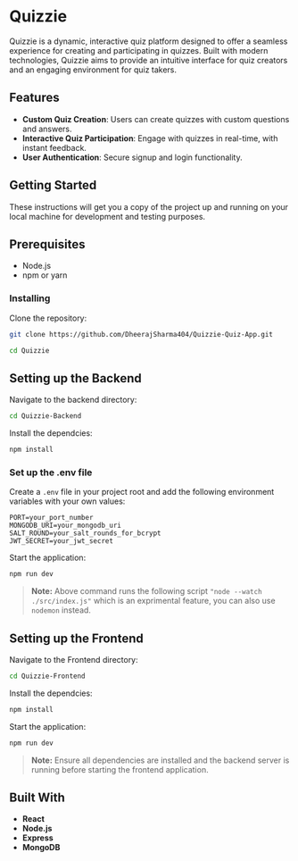 # Quizzie

Quizzie is a dynamic, interactive quiz platform designed to offer a seamless experience for creating and participating in quizzes. Built with modern technologies, Quizzie aims to provide an intuitive interface for quiz creators and an engaging environment for quiz takers.

## Features

- **Custom Quiz Creation**: Users can create quizzes with custom questions and answers.
- **Interactive Quiz Participation**: Engage with quizzes in real-time, with instant feedback.
- **User Authentication**: Secure signup and login functionality.

## Getting Started

These instructions will get you a copy of the project up and running on your local machine for development and testing purposes.

## Prerequisites

- Node.js
- npm or yarn

### Installing

Clone the repository:

```sh
git clone https://github.com/DheerajSharma404/Quizzie-Quiz-App.git

cd Quizzie
```

## Setting up the Backend

Navigate to the backend directory:

```sh
cd Quizzie-Backend
```

Install the dependcies:

```sh
npm install
```

### Set up the .env file

Create a `.env` file in your project root and add the following environment variables with your own values:

```plaintext
PORT=your_port_number
MONGODB_URI=your_mongodb_uri
SALT_ROUND=your_salt_rounds_for_bcrypt
JWT_SECRET=your_jwt_secret
```

Start the application:

```sh
npm run dev
```

> **Note:** Above command runs the following script `"node --watch ./src/index.js"` which is an exprimental feature, you can also use `nodemon` instead.

## Setting up the Frontend

Navigate to the Frontend directory:

```sh
cd Quizzie-Frontend
```

Install the dependcies:

```sh
npm install
```

Start the application:

```sh
npm run dev
```

> **Note:** Ensure all dependencies are installed and the backend server is running before starting the frontend application.

## Built With

- **React**
- **Node.js**
- **Express**
- **MongoDB**
